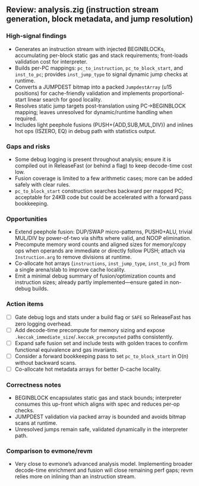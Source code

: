 ## Review: analysis.zig (instruction stream generation, block metadata, and jump resolution)

### High-signal findings

- Generates an instruction stream with injected BEGINBLOCKs, accumulating per-block static gas and stack requirements; front-loads validation cost for interpreter.
- Builds per-PC mappings: `pc_to_instruction`, `pc_to_block_start`, and `inst_to_pc`; provides `inst_jump_type` to signal dynamic jump checks at runtime.
- Converts a JUMPDEST bitmap into a packed `JumpdestArray` (u15 positions) for cache-friendly validation and implements proportional-start linear search for good locality.
- Resolves static jump targets post-translation using PC→BEGINBLOCK mapping; leaves unresolved for dynamic/runtime handling when required.
- Includes light peephole fusions (PUSH+{ADD,SUB,MUL,DIV}) and inlines hot ops (ISZERO, EQ) in debug path with statistics output.

### Gaps and risks

- Some debug logging is present throughout analysis; ensure it is compiled out in ReleaseFast (or behind a flag) to keep decode-time cost low.
- Fusion coverage is limited to a few arithmetic cases; more can be added safely with clear rules.
- `pc_to_block_start` construction searches backward per mapped PC; acceptable for 24KB code but could be accelerated with a forward pass bookkeeping.

### Opportunities

- Extend peephole fusion: DUP/SWAP micro-patterns, PUSH0+ALU, trivial MUL/DIV by power-of-two via shifts where valid, and NOOP elimination.
- Precompute memory word counts and aligned sizes for memory/copy ops when operands are immediate or directly follow PUSH; attach via `Instruction.arg` to remove divisions at runtime.
- Co-allocate hot arrays (`instructions`, `inst_jump_type`, `inst_to_pc`) from a single arena/slab to improve cache locality.
- Emit a minimal debug summary of fusion/optimization counts and instruction sizes; already partly implemented—ensure gated in non-debug builds.

### Action items

- [ ] Gate debug logs and stats under a build flag or `SAFE` so ReleaseFast has zero logging overhead.
- [ ] Add decode-time precompute for memory sizing and expose `.keccak_immediate_size`/`.keccak_precomputed` paths consistently.
- [ ] Expand safe fusion set and include tests with golden traces to confirm functional equivalence and gas invariants.
- [ ] Consider a forward bookkeeping pass to set `pc_to_block_start` in O(n) without backward scans.
- [ ] Co-allocate hot metadata arrays for better D-cache locality.

### Correctness notes

- BEGINBLOCK encapsulates static gas and stack bounds; interpreter consumes this up-front which aligns with spec and reduces per-op checks.
- JUMPDEST validation via packed array is bounded and avoids bitmap scans at runtime.
- Unresolved jumps remain safe, validated dynamically in the interpreter path.

### Comparison to evmone/revm

- Very close to evmone’s advanced analysis model. Implementing broader decode-time enrichment and fusion will close remaining perf gaps; revm relies more on inlining than an instruction stream.


